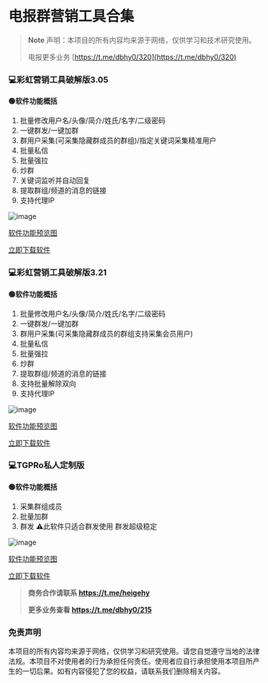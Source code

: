 # 电报群营销工具合集
> **Note**
> 声明：本项目的所有内容均来源于网络，仅供学习和技术研究使用。
> 
> 电报更多业务
> [https://t.me/dbhy0/320](https://t.me/dbhy0/320)

### 💻彩虹营销工具破解版3.05
**🟢软件功能概括**
1. 批量修改用户名/头像/简介/姓氏/名字/二级密码
2. 一键群发/一键加群
3. 群用户采集(可采集隐藏群成员的群组)/指定关键词采集精准用户
4. 批量私信
5. 批量强拉
6. 炒群
7. 关键词监听并自动回复
8. 提取群组/频道的消息的链接
9. 支持代理IP

![image](https://github.com/user-attachments/assets/a630d6ef-fdfd-4601-95c3-635966572bb1)

[软件功能预览图](https://t.me/yingxiaogongju/3)

[立即下载软件](https://t.me/dbhy0/321)

### 💻彩虹营销工具破解版3.21
**🟢软件功能概括**
1. 批量修改用户名/头像/简介/姓氏/名字/二级密码
2. 一键群发/一键加群
3. 群用户采集(可采集隐藏群成员的群组支持采集会员用户)
4. 批量私信
5. 批量强拉
6. 炒群
7. 提取群组/频道的消息的链接
8. 支持批量解除双向
9. 支持代理IP

![image](https://github.com/user-attachments/assets/117fbc6f-6289-4f24-86c8-68c969ecb061)

[软件功能预览图](https://t.me/yingxiaogongju/13)

[立即下载软件](https://t.me/dbhy0/322)

### 💻TGPRo私人定制版
**🟢软件功能概括**
1. 采集群组成员
2. 批量加群
3. 群发
⚠️此软件只适合群发使用 群发超级稳定

![image](https://github.com/user-attachments/assets/8b7150b7-a8b8-47de-994e-e1427fdd99b2)

[软件功能预览图](https://t.me/yingxiaogongju/39)

[立即下载软件](https://t.me/dbhy0/324)

> **商务合作请联系 https://t.me/heigehy**
> 
> **更多业务查看 https://t.me/dbhy0/215**
### 免责声明

本项目的所有内容均来源于网络，仅供学习和研究使用。请您自觉遵守当地的法律法规。本项目不对使用者的行为承担任何责任。使用者应自行承担使用本项目所产生的一切后果。如有内容侵犯了您的权益，请联系我们删除相关内容。
